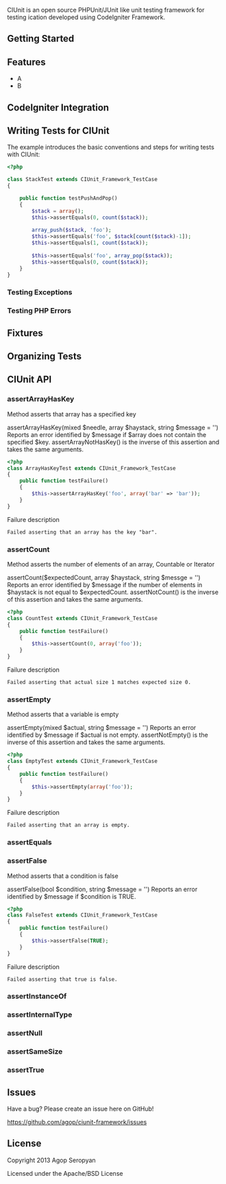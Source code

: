 CIUnit is an open source PHPUnit/JUnit like unit testing framework for testing ication developed using CodeIgniter Framework.

Getting Started
---------------



Features
--------

* A
* B


CodeIgniter Integration
---------------------


Writing Tests for CIUnit
------------------------

The example introduces the basic conventions and steps for writing tests with CIUnit:

```php
<?php

class StackTest extends CIUnit_Framework_TestCase
{   

    public function testPushAndPop()
    {
        $stack = array();
        $this->assertEquals(0, count($stack));
 
        array_push($stack, 'foo');
        $this->assertEquals('foo', $stack[count($stack)-1]);
        $this->assertEquals(1, count($stack));
 
        $this->assertEquals('foo', array_pop($stack));
        $this->assertEquals(0, count($stack));
    }
}

```

### Testing Exceptions
### Testing PHP Errors

Fixtures
--------

Organizing Tests
----------------

CIUnit API
--------------
### assertArrayHasKey
Method asserts that array has a specified key

assertArrayHasKey(mixed $needle, array $haystack, string $message = '')
Reports an error identified by $message if $array does not contain the specified $key.
assertArrayNotHasKey() is the inverse of this assertion and takes the same arguments.
```php
<?php
class ArrayHasKeyTest extends CIUnit_Framework_TestCase
{ 
    public function testFailure()
    {
        $this->assertArrayHasKey('foo', array('bar' => 'bar'));
    }
}
```
Failure description
```
Failed asserting that an array has the key "bar". 
```

### assertCount
Method asserts the number of elements of an array, Countable or Iterator

assertCount($expectedCount, array $haystack, string $messge = '')
Reports an error identified by $message if the number of elements in $haystack is not equal to $expectedCount.
assertNotCount() is the inverse of this assertion and takes the same arguments.

```php
<?php
class CountTest extends CIUnit_Framework_TestCase
{
    public function testFailure()
    {
        $this->assertCount(0, array('foo'));
    }
}
```
Failure description
```
Failed asserting that actual size 1 matches expected size 0.  
```

### assertEmpty
Method asserts that a variable is empty

assertEmpty(mixed $actual, string $message = '')
Reports an error identified by $message if $actual is not empty.
assertNotEmpty() is the inverse of this assertion and takes the same arguments.

```php
<?php
class EmptyTest extends CIUnit_Framework_TestCase
{
    public function testFailure()
    {
        $this->assertEmpty(array('foo'));
    }
}
```
Failure description
```
Failed asserting that an array is empty. 
```

### assertEquals



### assertFalse
Method asserts that a condition is false

assertFalse(bool $condition, string $message = '')
Reports an error identified by $message if $condition is TRUE. 

```php
<?php
class FalseTest extends CIUnit_Framework_TestCase
{
    public function testFailure()
    {
        $this->assertFalse(TRUE);
    }
}
```
Failure description
```
Failed asserting that true is false.  
```

### assertInstanceOf
### assertInternalType
### assertNull
### assertSameSize
### assertTrue 

Issues
------

Have a bug? Please create an issue here on GitHub!

https://github.com/agop/ciunit-framework/issues



License
-------

Copyright 2013 Agop Seropyan

Licensed under the Apache/BSD License
